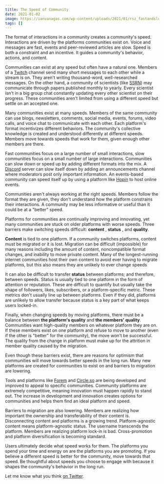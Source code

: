 ```yaml
---
title: The Speed of Community
date: 2021-01-02
image: https://ianvanagas.com/wp-content/uploads/2021/01/rsz_fastandslow.jpg
tags: []
---
```

The format of interactions in a community creates a community's speed. Interactions are driven by the platforms communities exist on. Voice and messages are fast, events and peer-reviewed articles are slow. Speed is both a constraint and an incentive. It guides a community's behavior, actions, and content.

Communities can exist at any speed but often have a natural one. Members of a [Twitch](https://www.twitch.tv/) channel send many short messages to each other while a stream is on. They aren't writing thousand-word, well-researched messages. On the other hand, a community of scientists (like [SSRN](https://www.ssrn.com/index.cfm/en/)) may communicate through papers published monthly to yearly. Every scientist isn't in a big group chat constantly updating every other scientist on their progress. These communities aren't limited from using a different speed but settle on an accepted one.

Many communities exist at many speeds. Members of the same community can use blogs, newsletters, comments, social media, events, forums, video calls, and voice chat to communicate with each other. Each platform's format incentivizes different behaviors. The community's collective knowledge is created and understood differently at different speeds. Members move towards speeds that work for them, given enough other members are there.

Fast communities focus on a large number of small interactions, slow communities focus on a small number of large interactions. Communities can slow down or speed up by adding different formats into the mix. A [Discord](https://discord.com/) server can slow itself down by adding an announcements channel where moderators post only important information. An events-based community can speed itself up by using a platform like [Hopin](https://hopin.com/) to host online events.

Communities aren't always working at the right speeds. Members follow the format they are given, they don't understand how the platform constrains their interactions. A community may be less informative or useful than it could be at a "better" speed.

Platforms for communities are continually improving and innovating, yet many communities are stuck on older platforms with worse speeds. Three barriers make switching speeds difficult: **content** , **status** , and **quality**.

**Content** is tied to one platform. If a community switches platforms, content must be migrated or it is lost. Migration can be difficult (impossible) for many reasons including the amount of content, noncompatible format changes, and inability to move private content. Many of the longest-running internet communities host their own content to avoid ever having to migrate platforms, but this also means they are unlikely to ever change speeds

It can also be difficult to transfer **status** between platforms; and therefore, between speeds. Status is usually tied to one platform in the form of attention or reputation. These are difficult to quantify but usually take the shape of followers, likes, subscribers, or a platform-specific metric. These metrics don't usually line up between platforms. Even if they did, platforms are unlikely to allow transfer because status is a key part of what keeps users locked-in.

Finally, when changing speeds by moving platforms, there must be a balance between **the platform's quality** and **the members' quality**. Communities want high-quality members on whatever platform they are on. If these members exist on one platform and refuse to move to another (even if the other is "better" for the community), the move won't be successful. The quality from the change in platform must make up for the attrition in member quality caused by the migration.

Even though these barriers exist, there are reasons for optimism that communities will move towards better speeds in the long run. Many new platforms are created for communities to exist on and barriers to migration are lowering.

Tools and platforms like [Forem](https://www.forem.com/) and [Circle.so](https://circle.so/) are being developed and improved to appeal to specific communities. Community platforms are extremely competitive, meaning innovation must happen rapidly to stand out. The increase in development and innovation creates options for communities and helps them find an ideal platform and speed.

Barriers to migration are also lowering. Members are realizing how important the ownership and transferability of their content is. Disconnecting content and platforms is a growing trend. Platform-agnostic content means platform-agnostic status. The username transcends the platform. Members are realizing platform lock-in is bad. Cross-promotion and platform diversification is becoming standard.

Users ultimately decide what speed works for them. The platforms you spend your time and energy on are the platforms you are promoting. If you believe a different speed is better for the community, move towards that speed. Be thoughtful about speeds you choose to engage with because it shapes the community's behavior in the long run.

Let me know what you think [on Twitter](http://twitter.com/ianvanagas).
